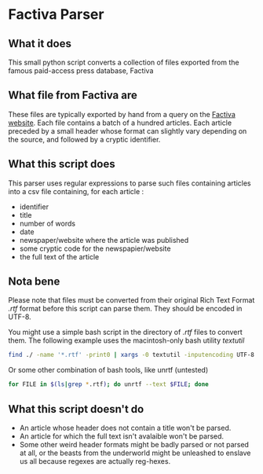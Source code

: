 # Factiva Parser

## What it does
This small python script converts a collection of files exported from the famous paid-access press database, Factiva

## What file from Factiva are
These files are typically exported by hand from a query on the [Factiva website](https://www.dowjones.com/products/factiva/). Each file contains a batch of a hundred articles. Each article preceded by a small header whose format can slightly vary depending on the source, and followed by a cryptic identifier.

## What this script does
This parser uses regular expressions to parse such files containing articles into a csv file containing, for each article :

- identifier
- title
- number of words
- date
- newspaper/website where the article was published
- some cryptic code for the newspapier/website
- the full text of the article

## Nota bene
Please note that files must be converted from their original Rich Text Format _.rtf_ format before this script can parse them. They should be encoded in UTF-8.

You might use a simple bash script in the directory of _.rtf_ files to convert them. The following example uses the macintosh-only bash utility _textutil_

~~~bash 
find ./ -name '*.rtf' -print0 | xargs -0 textutil -inputencoding UTF-8 -convert txt
~~~

Or some other combination of bash tools, like unrtf (untested)

~~~bash
for FILE in $(ls|grep *.rtf); do unrtf --text $FILE; done
~~~

## What this script doesn't do
- An article whose header does not contain a title won't be parsed.
- An article for which the full text isn't avalaible won't be parsed.
- Some other weird header formats might be badly parsed or not parsed at all, or the beasts from the underworld might be unleashed to enslave us all because regexes are actually reg-hexes.
